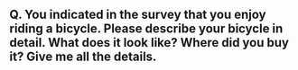 ## Q. You indicated in the survey that you enjoy riding a bicycle. Please describe your bicycle in detail. What does it look like? Where did you buy it? Give me all the details.



